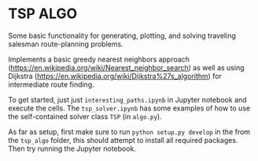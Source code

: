 # TSP ALGO
Some basic functionality for generating, plotting, and solving traveling
salesman route-planning problems.

Implements a basic greedy nearest neighbors approach
(https://en.wikipedia.org/wiki/Nearest_neighbor_search) as well as using
Dijkstra (https://en.wikipedia.org/wiki/Dijkstra%27s_algorithm)
for intermediate route finding.

To get started, just just `interesting_paths.ipynb` in Jupyter notebook and
execute the cells. The `tsp_solver.ipynb` has some examples of how to use
the self-contained solver class `TSP` (in `algo.py`).

As far as setup, first make sure to run `python setup.py develop` in the
from the `tsp_algo` folder, this
should attempt to install all required packages. Then try running the
Jupyter notebook.
